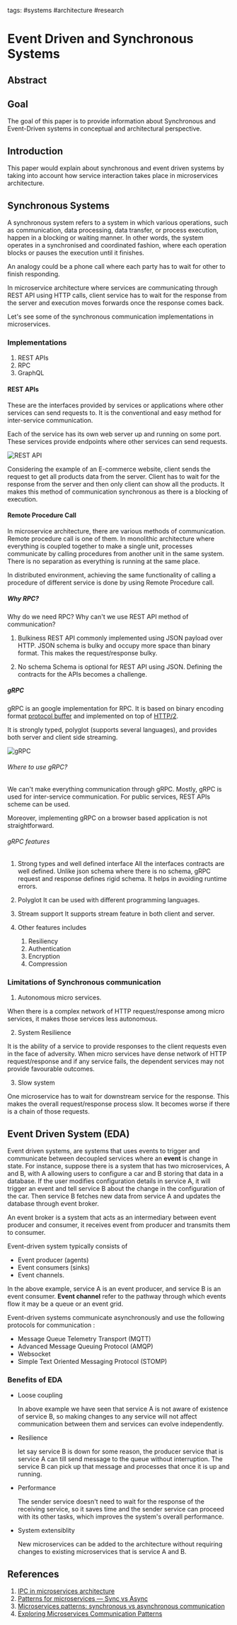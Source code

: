 tags: #systems #architecture #research

# Event Driven and Synchronous Systems

## Abstract

## Goal

The goal of this paper is to provide information about
Synchronous and Event-Driven systems in conceptual and architectural perspective.

## Introduction

This paper would explain about synchronous and event driven systems by taking into account how service interaction takes place in microservices architecture.

## Synchronous Systems

A synchronous system refers to a system in which various operations, such as communication, data processing, data transfer, or process execution, happen in a blocking or waiting manner. In other words, the system operates in a synchronised and coordinated fashion, where each operation blocks or pauses the execution until it finishes.

An analogy could be a phone call where each party has to wait for other to finish responding. 

In microservice architecture where services are communicating through REST API using HTTP calls, client service has to wait for the response from the server and execution moves forwards once the response comes back.

<!-- Diagram --->

Let's see some of the synchronous communication implementations in microservices.

### Implementations

1. REST APIs
2. RPC
3. GraphQL

#### REST APIs

These are the interfaces provided by services or applications where other services can send requests to. It is the conventional and easy method for inter-service communication.

Each of the service has its own web server up and running on some port. These services provide endpoints where other services can send requests.

![REST API](./images/restapi.png)

Considering the example of an E-commerce website, client sends the request to get all products data from the server. Client has to wait for the response from the server and then only client can show all the products. It makes this method of communication synchronous as there is a blocking of execution. 

#### Remote Procedure Call

In microservice architecture, there are various methods of communication. Remote procedure call is one of them. In monolithic architecture where everything is coupled together to make a single unit, processes communicate by calling procedures from another unit in the same system. There is no separation as everything is running at the same place.

In distributed environment, achieving the same functionality of calling a procedure of different service is done by using Remote Procedure call.

##### Why RPC?

Why do we need RPC? Why can't we use REST API method of communication? 

1. Bulkiness
    REST API commonly implemented using JSON payload over HTTP. JSON schema is bulky and occupy more space than binary format. This makes the request/response bulky. 

2. No schema
    Schema is optional for REST API using JSON. Defining the contracts for the APIs becomes a challenge.


##### gRPC

gRPC is an google implementation for RPC. It is based on binary encoding format [protocol buffer](https://developers.google.com/protocol-buffers) and implemented on top of [HTTP/2](https://developers.google.com/web/fundamentals/performance/http2).

It is strongly typed, polyglot (supports several languages), and provides both server and client side streaming.

![gRPC](./images/grpc.svg)

###### Where to use gRPC?

We can't make everything communication through gRPC. Mostly, gRPC is used for inter-service communication. For public services, REST APIs scheme can be used. 

Moreover, implementing gRPC on a browser based application is not straightforward.

###### gRPC features

1. Strong types and well defined interface
    All the interfaces contracts are well defined. Unlike json schema where there is no schema, gRPC request and response defines rigid schema. It helps in avoiding runtime errors.
    
2. Polyglot
    It can be used with different programming languages.

3. Stream support
    It supports stream feature in both client and server. 

4. Other features includes
    1. Resiliency
    2. Authentication
    3. Encryption
    4. Compression


### Limitations of Synchronous communication

1. Autonomous micro services.

When there is a complex network of HTTP request/response among micro services, it makes those services less autonomous.

2. System Resilience

It is the ability of a service to provide responses to the client requests even in the face of adversity.
When micro services have dense network of HTTP request/response and if any service fails, the dependent services may not provide favourable outcomes.

3. Slow system

One microservice has to wait for downstream service for the response. This makes the overall request/response process slow. It becomes worse if there is a chain of those requests.

## Event Driven System (EDA)

  Event driven systems, are systems that uses events to trigger and communicate between decoupled services where an **event** is change in state. For instance, suppose there is a system that has two microservices, A and B, with A allowing users to configure a car and B storing that data in a database. If the user modifies configuration details in service A, it will trigger an event and tell service B about the change in the configuration of the car. Then service B fetches new data from service A and updates the database through event broker.

  An event broker is a system that acts as an intermediary between event producer and consumer, it receives event from producer and transmits them to consumer.

  Event-driven system typically consists of 
  * Event producer (agents)
  * Event consumers (sinks)
  * Event channels.

  In the above example, service A is an event producer, and service B is an event consumer. **Event channel** refer to the pathway through which events flow it may be a queue or an event grid.

  Event-driven systems communicate asynchronously and use the following protocols for communication :
  * Message Queue Telemetry Transport (MQTT)
  * Advanced Message Queuing Protocol (AMQP)  
  * Websocket
  * Simple Text Oriented Messaging Protocol (STOMP)

### Benefits of EDA

* Loose coupling

  In above example we have seen that service A is not aware of existence of service B, so making changes to any service will not affect communication between them and services can evolve independently.

* Resilience 

  let say service B is down for some reason, the producer service that is service A can till send message to the queue without interruption. The service B can pick up that message and processes that once it is up and running.

* Performance 

  The sender service doesn't need to wait for the response of the receiving service, so it saves time and the sender service can proceed with its other tasks, which improves the system's overall performance.

* System extensiblity 

  New microservices can be added to the architecture without requiring changes to existing microservices that is service A and B.
  
## References

1. [IPC in microservices architecture](https://www.diva-portal.org/smash/get/diva2:1451042/FULLTEXT01.pdf)
1. [Patterns for microservices — Sync vs Async](https://medium.com/inspiredbrilliance/patterns-for-microservices-sync-vs-async-5de3be11eb96)
1. [Microservices patterns: synchronous vs asynchronous communication](https://greeeg.com/en/issues/microservices-patterns-synchronous-vs-asynchronous)
1. [Exploring Microservices Communication Patterns](https://levelup.gitconnected.com/synchronous-vs-asynchronous-by-example-36b7b87711e7)
